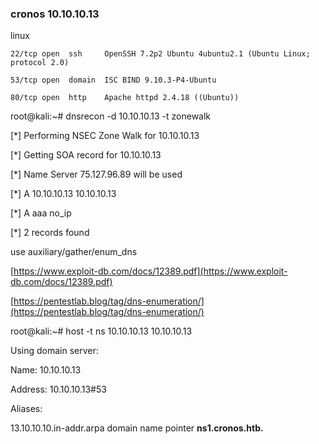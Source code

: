 ### cronos 10.10.10.13

linux

`22/tcp open  ssh     OpenSSH 7.2p2 Ubuntu 4ubuntu2.1 (Ubuntu Linux; protocol 2.0)`

`53/tcp open  domain  ISC BIND 9.10.3-P4-Ubuntu`

`80/tcp open  http    Apache httpd 2.4.18 ((Ubuntu))`

root@kali:~\# dnsrecon -d 10.10.10.13 -t zonewalk

\[\*\] Performing NSEC Zone Walk for 10.10.10.13

\[\*\] Getting SOA record for 10.10.10.13

\[\*\] Name Server 75.127.96.89 will be used

\[\*\]      A 10.10.10.13 10.10.10.13

\[\*\]      A aaa no\_ip

\[\*\] 2 records found

use auxiliary/gather/enum\_dns

[https://www.exploit-db.com/docs/12389.pdf](https://www.exploit-db.com/docs/12389.pdf)

[https://pentestlab.blog/tag/dns-enumeration/](https://pentestlab.blog/tag/dns-enumeration/)



root@kali:~\# host -t ns 10.10.10.13 10.10.10.13

Using domain server:

Name: 10.10.10.13

Address: 10.10.10.13\#53

Aliases: 



13.10.10.10.in-addr.arpa domain name pointer **ns1.cronos.htb.**



